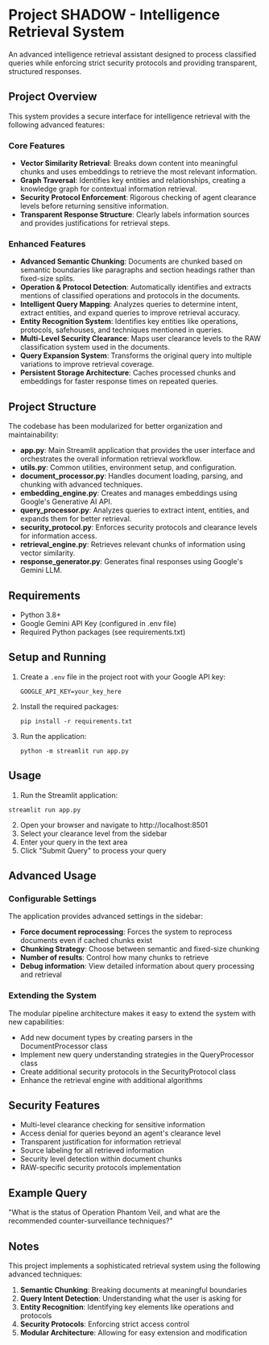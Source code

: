 # Project SHADOW - Intelligence Retrieval System

An advanced intelligence retrieval assistant designed to process classified queries while enforcing strict security protocols and providing transparent, structured responses.

## Project Overview

This system provides a secure interface for intelligence retrieval with the following advanced features:

### Core Features
- **Vector Similarity Retrieval**: Breaks down content into meaningful chunks and uses embeddings to retrieve the most relevant information.
- **Graph Traversal**: Identifies key entities and relationships, creating a knowledge graph for contextual information retrieval.
- **Security Protocol Enforcement**: Rigorous checking of agent clearance levels before returning sensitive information.
- **Transparent Response Structure**: Clearly labels information sources and provides justifications for retrieval steps.

### Enhanced Features
- **Advanced Semantic Chunking**: Documents are chunked based on semantic boundaries like paragraphs and section headings rather than fixed-size splits.
- **Operation & Protocol Detection**: Automatically identifies and extracts mentions of classified operations and protocols in the documents.
- **Intelligent Query Mapping**: Analyzes queries to determine intent, extract entities, and expand queries to improve retrieval accuracy.
- **Entity Recognition System**: Identifies key entities like operations, protocols, safehouses, and techniques mentioned in queries.
- **Multi-Level Security Clearance**: Maps user clearance levels to the RAW classification system used in the documents.
- **Query Expansion System**: Transforms the original query into multiple variations to improve retrieval coverage.
- **Persistent Storage Architecture**: Caches processed chunks and embeddings for faster response times on repeated queries.

## Project Structure

The codebase has been modularized for better organization and maintainability:

- **app.py**: Main Streamlit application that provides the user interface and orchestrates the overall information retrieval workflow.
- **utils.py**: Common utilities, environment setup, and configuration.
- **document_processor.py**: Handles document loading, parsing, and chunking with advanced techniques.
- **embedding_engine.py**: Creates and manages embeddings using Google's Generative AI API.
- **query_processor.py**: Analyzes queries to extract intent, entities, and expands them for better retrieval.
- **security_protocol.py**: Enforces security protocols and clearance levels for information access.
- **retrieval_engine.py**: Retrieves relevant chunks of information using vector similarity.
- **response_generator.py**: Generates final responses using Google's Gemini LLM.

## Requirements

- Python 3.8+
- Google Gemini API Key (configured in .env file)
- Required Python packages (see requirements.txt)

## Setup and Running

1. Create a `.env` file in the project root with your Google API key:
   ```
   GOOGLE_API_KEY=your_key_here
   ```

2. Install the required packages:
   ```
   pip install -r requirements.txt
   ```

3. Run the application:
   ```
   python -m streamlit run app.py
   ```

## Usage

1. Run the Streamlit application:
```
streamlit run app.py
```

2. Open your browser and navigate to http://localhost:8501
3. Select your clearance level from the sidebar
4. Enter your query in the text area
5. Click "Submit Query" to process your query

## Advanced Usage

### Configurable Settings
The application provides advanced settings in the sidebar:
- **Force document reprocessing**: Forces the system to reprocess documents even if cached chunks exist
- **Chunking Strategy**: Choose between semantic and fixed-size chunking
- **Number of results**: Control how many chunks to retrieve
- **Debug information**: View detailed information about query processing and retrieval

### Extending the System
The modular pipeline architecture makes it easy to extend the system with new capabilities:
- Add new document types by creating parsers in the DocumentProcessor class
- Implement new query understanding strategies in the QueryProcessor class
- Create additional security protocols in the SecurityProtocol class
- Enhance the retrieval engine with additional algorithms

## Security Features

- Multi-level clearance checking for sensitive information
- Access denial for queries beyond an agent's clearance level
- Transparent justification for information retrieval
- Source labeling for all retrieved information
- Security level detection within document chunks
- RAW-specific security protocols implementation

## Example Query

"What is the status of Operation Phantom Veil, and what are the recommended counter-surveillance techniques?"

## Notes

This project implements a sophisticated retrieval system using the following advanced techniques:
1. **Semantic Chunking**: Breaking documents at meaningful boundaries
2. **Query Intent Detection**: Understanding what the user is asking for
3. **Entity Recognition**: Identifying key elements like operations and protocols
4. **Security Protocols**: Enforcing strict access control
5. **Modular Architecture**: Allowing for easy extension and modification
